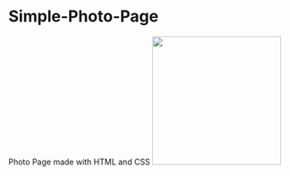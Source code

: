 # Simple-Photo-Page
Photo Page made with HTML and CSS
<img src="https://github.com/Rahul-k25/Simple-Photo-Page/blob/main/Final-result.jpg" width="230">